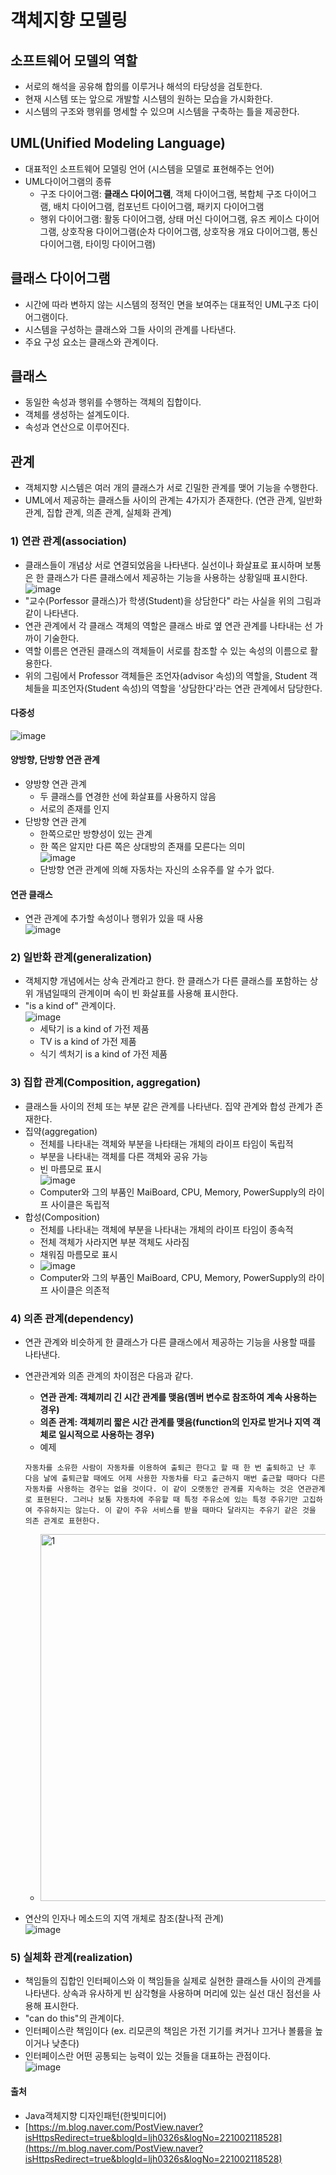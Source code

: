 # 객체지향 모델링

## 소프트웨어 모델의 역할
- 서로의 해석을 공유해 합의를 이루거나 해석의 타당성을 검토한다.
- 현재 시스템 또는 앞으로 개발할 시스템의 원하는 모습을 가시화한다.
- 시스템의 구조와 행위를 명세할 수 있으며 시스템을 구축하는 틀을 제공한다.

## UML(Unified Modeling Language)
- 대표적인 소프트웨어 모델링 언어 (시스템을 모델로 표현해주는 언어)
- UML다이어그램의 종류
    - 구조 다이어그램: <b>클래스 다이어그램</b>, 객체 다이어그램, 복합체 구조 다이어그램, 배치 다이어그램, 컴포넌트 다이어그램, 패키지 다이어그램
    - 행위 다이어그램: 활동 다이어그램, 상태 머신 다이어그램, 유즈 케이스 다이어그램, 상호작용 다이어그램(순차 다이어그램, 상호작용 개요 다이어그램, 통신 다이어그램, 타이밍 다이어그램)

## 클래스 다이어그램
- 시간에 따라 변하지 않는 시스템의 정적인 면을 보여주는 대표적인 UML구조 다이어그램이다.
- 시스템을 구성하는 클래스와 그들 사이의 관계를 나타낸다.
- 주요 구성 요소는 클래스와 관계이다.

## 클래스
- 동일한 속성과 행위를 수행하는 객체의 집합이다.
- 객체를 생성하는 설계도이다.
- 속성과 연산으로 이루어진다.

## 관계
- 객체지향 시스템은 여러 개의 클래스가 서로 긴밀한 관계를 맺어 기능을 수행한다.
- UML에서 제공하는 클래스들 사이의 관계는 4가지가 존재한다. (연관 관계, 일반화 관계, 집합 관계, 의존 관계, 실체화 관계)

### 1) 연관 관계(association)
- 클래스들이 개념상 서로 연결되었음을 나타낸다. 실선이나 화살표로 표시하며 보통은 한 클래스가 다른 클래스에서 제공하는 기능을 사용하는 상황일때 표시한다. 
![image](https://user-images.githubusercontent.com/44339530/109623678-bc4b1680-7b80-11eb-9ae6-bbc7287ee88e.png)</br>
- "교수(Porfessor 클래스)가 학생(Student)을 상담한다" 라는 사실을 위의 그림과 같이 나타낸다.  
- 연관 관계에서 각 클래스 객체의 역할은 클래스 바로 옆 연관 관계를 나타내는 선 가까이 기술한다.
- 역할 이름은 연관된 클래스의 객체들이 서로를 참조할 수 있는 속성의 이름으로 활용한다.
- 위의 그림에서 Professor 객체들은 조언자(advisor 속성)의 역할을, Student 객체들을 피조언자(Student 속성)의 역할을 '상담한다'라는 연관 관계에서 담당한다.
#### 다중성  
![image](https://user-images.githubusercontent.com/44339530/109623923-003e1b80-7b81-11eb-9ea1-e2cb5caa58a6.png)<br>

#### 양방향, 단방향 연관 관계
- 양방향 연관 관계
    - 두 클래스를 연경한 선에 화살표를 사용하지 않음
    - 서로의 존재를 인지
- 단방향 연관 관계
    - 한쪽으로만 방향성이 있는 관계
    - 한 쪽은 알지만 다른 쪽은 상대방의 존재를 모른다는 의미  
![image](https://user-images.githubusercontent.com/44339530/109624211-472c1100-7b81-11eb-884a-8f204ed60d43.png)<br>
    - 단방향 연관 관계에 의해 자동차는 자신의 소유주를 알 수가 없다.

#### 연관 클래스
- 연관 관계에 추가할 속성이나 행위가 있을 때 사용  
![image](https://user-images.githubusercontent.com/44339530/109624923-1698a700-7b82-11eb-9e46-1df3fee17d41.png)<br>

### 2) 일반화 관계(generalization)
- 객체지향 개념에서는 상속 관계라고 한다. 한 클래스가 다른 클래스를 포함하는 상위 개념일때의 관계이며 속이 빈 화살표를 사용해 표시한다.
- "is a kind of" 관계이다.<br>
    ![image](https://user-images.githubusercontent.com/44339530/109625869-2e245f80-7b83-11eb-82ff-786d9614d26d.png)<br>
    - 세탁기 is a kind of 가전 제품
    - TV is a kind of 가전 제품
    - 식기 섹처기 is a kind of 가전 제품

### 3) 집합 관계(Composition, aggregation)
- 클래스들 사이의 전체 또는 부분 같은 관계를 나타낸다. 집약 관계와 합성 관계가 존재한다.
- 집약(aggregation)
    - 전체를 나타내는 객체와 부분을 나타태는 개체의 라이프 타임이 독립적
    - 부분을 나타내는 객체를 다른 객체와 공유 가능
    - 빈 마름모로 표시<br>
    ![image](https://user-images.githubusercontent.com/44339530/109626051-65930c00-7b83-11eb-9d91-2803cda1b761.png)<br>
    - Computer와 그의 부품인 MaiBoard, CPU, Memory, PowerSupply의 라이프 사이클은 독립적
- 합성(Composition)
    - 전체를 나타내는 객체에 부분을 나타내는 개체의 라이프 타임이 종속적
    - 전체 객체가 사라지면 부분 객체도 사라짐
    - 채워짐 마름모로 표시<br>
    - ![image](https://user-images.githubusercontent.com/44339530/109626191-97a46e00-7b83-11eb-8f0d-b38c6b25ad05.png)<br>
    - Computer와 그의 부품인 MaiBoard, CPU, Memory, PowerSupply의 라이프 사이클은 의존적



### 4) 의존 관계(dependency)
- 연관 관계와 비슷하게 한 클래스가 다른 클래스에서 제공하는 기능을 사용할 때를 나타낸다.
- 연관관계와 의존 관계의 차이점은 다음과 같다.
    - <b>연관 관계: 객체끼리 긴 시간 관계를 맺음(멤버 변수로 참조하여 계속 사용하는 경우)</b>
    - <b>의존 관계: 객체끼리 짧은 시간 관계를 맺음(function의 인자로 받거나 지역 객체로 일시적으로 사용하는 경우)</b>
    - 예제

    ~~~
    자동차를 소유한 사람이 자동차를 이용하여 출퇴근 한다고 할 때 한 번 출퇴하고 난 후 다음 날에 출퇴근할 때에도 어제 사용한 자동차를 타고 출근하지 매번 출근할 때마다 다른 자동차를 사용하는 경우는 없을 것이다. 이 같이 오랫동안 관계를 지속하는 것은 연관관계로 표현된다. 그러나 보통 자동차에 주유할 때 특정 주유소에 있는 특정 주유기만 고집하여 주유하지는 않는다. 이 같이 주유 서비스를 받을 때마다 달라지는 주유기 같은 것을 의존 관계로 표현한다.
    ~~~

    - <img width="587" alt="1" src="https://user-images.githubusercontent.com/44339530/125438895-fe52bb5a-c83a-4637-aaf0-0cf324db9bad.png"><br>

- 연산의 인자나 메소드의 지역 개체로 참조(찰나적 관계)<br>
![image](https://user-images.githubusercontent.com/44339530/109627089-9a539300-7b84-11eb-9346-a0d8ad300706.png)<br>

### 5) 실체화 관계(realization)
- 책임들의 집합인 인터페이스와 이 책임들을 실제로 실현한 클래스들 사이의 관계를 나타낸다. 상속과 유사하게 빈 삼각형을 사용하며 머리에 있는 실선 대신 점선을 사용해 표시한다.
- "can do this"의 관계이다.
- 인터페이스란 책임이다 (ex. 리모콘의 책임은 가전 기기를 켜거나 끄거나 볼륨을 높이거나 낮춘다)
- 인터페이스란 어떤 공통되는 능력이 있는 것들을 대표하는 관점이다.<br>
![image](https://user-images.githubusercontent.com/44339530/109627330-dd156b00-7b84-11eb-939b-dbdae4f3ab5c.png)<br>

#### 출처
- Java객체지향 디자인패턴(한빛미디어)
- [https://m.blog.naver.com/PostView.naver?isHttpsRedirect=true&blogId=ljh0326s&logNo=221002118528](https://m.blog.naver.com/PostView.naver?isHttpsRedirect=true&blogId=ljh0326s&logNo=221002118528)